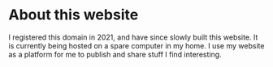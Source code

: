 # About this website

I registered this domain in 2021, and have since slowly built this website. It is currently being hosted on a spare computer in my home. I use my website as a platform for me to publish and share stuff I find interesting.
